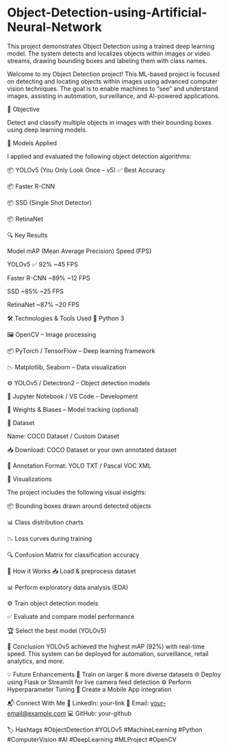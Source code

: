 # Object-Detection-using-Artificial-Neural-Network
This project demonstrates Object Detection using a trained deep learning model. The system detects and localizes objects within images or video streams, drawing bounding boxes and labeling them with class names.

Welcome to my Object Detection project! This ML-based project is focused on detecting and locating objects within images using advanced computer vision techniques. The goal is to enable machines to “see” and understand images, assisting in automation, surveillance, and AI-powered applications.


🚀 Objective

Detect and classify multiple objects in images with their bounding boxes using deep learning models.


🧪 Models Applied

I applied and evaluated the following object detection algorithms:

📦 YOLOv5 (You Only Look Once – v5) ✅ Best Accuracy

📦 Faster R-CNN

📦 SSD (Single Shot Detector)

📦 RetinaNet


🔍 Key Results

Model	mAP (Mean Average Precision)	Speed (FPS)

YOLOv5	✅ 92%	~45 FPS

Faster R-CNN	~89%	~12 FPS

SSD	~85%	~25 FPS

RetinaNet	~87%	~20 FPS


🛠️ Technologies & Tools Used
🐍 Python 3

🖼️ OpenCV – Image processing

📦 PyTorch / TensorFlow – Deep learning framework

📉 Matplotlib, Seaborn – Data visualization

⚙️ YOLOv5 / Detectron2 – Object detection models

🧪 Jupyter Notebook / VS Code – Development

💾 Weights & Biases – Model tracking (optional)


📂 Dataset

Name: COCO Dataset / Custom Dataset

📥 Download: COCO Dataset or your own annotated dataset

📝 Annotation Format: YOLO TXT / Pascal VOC XML


📸 Visualizations

The project includes the following visual insights:

📦 Bounding boxes drawn around detected objects

📊 Class distribution charts

📉 Loss curves during training

🔍 Confusion Matrix for classification accuracy


🧠 How it Works
📥 Load & preprocess dataset

📊 Perform exploratory data analysis (EDA)

⚙️ Train object detection models

✅ Evaluate and compare model performance

🏆 Select the best model (YOLOv5)


📌 Conclusion
YOLOv5 achieved the highest mAP (92%) with real-time speed.
This system can be deployed for automation, surveillance, retail analytics, and more.

💡 Future Enhancements
🧠 Train on larger & more diverse datasets
🌐 Deploy using Flask or Streamlit for live camera feed detection
⚙️ Perform Hyperparameter Tuning
📱 Create a Mobile App integration

📬 Connect With Me
🔗 LinkedIn: your-link
📧 Email: your-email@example.com
💻 GitHub: your-github

🏷️ Hashtags
#ObjectDetection #YOLOv5 #MachineLearning #Python #ComputerVision #AI #DeepLearning #MLProject #OpenCV
